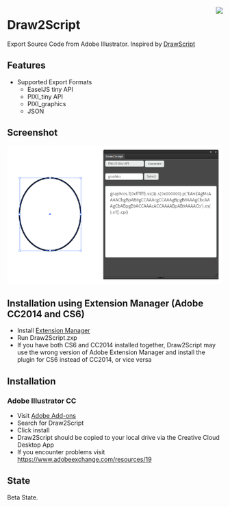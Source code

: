<a href="https://travis-ci.org/GreyRook/Draw2Script"><img src="https://travis-ci.org/GreyRook/Draw2Script.svg?branch=master" align=right></a>

# Draw2Script
Export Source Code from Adobe Illustrator.  Inspired by [DrawScript](http://drawscri.pt/)

## Features

 * Supported Export Formats
   * EaselJS tiny API
   * PIXI_tiny API
   * PIXI_graphics
   * JSON
   
## Screenshot

![Ellipse PIXI_tiny](docs/draw2script_screenshot_ellipse_pixi_tiny.png)

## Installation using Extension Manager (Adobe CC2014 and CS6)
 * Install [Extension Manager](https://www.adobe.com/exchange/em_download/)
 * Run Draw2Script.zxp
 * If you have both CS6 and CC2014 installed together, Draw2Script may use the wrong version of Adobe Extension Manager and install the plugin for CS6 instead of CC2014, or vice versa
 
## Installation

### Adobe Illustrator CC

 * Visit [Adobe Add-ons](https://creative.adobe.com/addons/products/12429)
 * Search for Draw2Script
 * Click install
 * Draw2Script should be copied to your local drive via the Creative Cloud Desktop App
 * If you encounter problems visit https://www.adobeexchange.com/resources/19
  
## State

Beta State.
